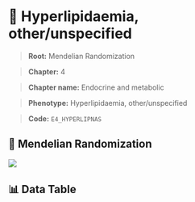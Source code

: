 # 🧪 Hyperlipidaemia, other/unspecified

> **Root:** Mendelian Randomization

> **Chapter:** 4  

> **Chapter name:** Endocrine and metabolic

> **Phenotype:** Hyperlipidaemia, other/unspecified  

> **Code:** `E4_HYPERLIPNAS`

## 🧬 Mendelian Randomization  

<img src="/MR/Figures/Forward/E4_HYPERLIPNAS.png"/>

## 📊 Data Table

<CsvTableMRF src="/MR/Data/Forward/E4_HYPERLIPNAS.csv"/>
